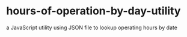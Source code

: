 # hours-of-operation-by-day-utility
a JavaScript utility using JSON file to lookup operating hours by date
